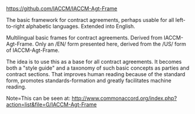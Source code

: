 <a href="https://github.com/IACCM/IACCM-Agt-Frame">https://github.com/IACCM/IACCM-Agt-Frame</a><br>

The basic framework for contract agreements, perhaps usable for all left-to-right alphabetic languages.  Extended into English.<br>

Multilingual basic frames for contract agreements. Derived from IACCM-Agt-Frame. Only an /EN/ form presented here, derived from the /US/ form of IACCM-Agt-Frame. <br>

The idea is to use this as a base for all contract agreements.  It becomes both a "style guide" and a taxonomy of such basic concepts as parties and contract sections.  That improves human reading because of the standard form, promotes standards-formation and greatly facilitates machine reading. <br>

Note=This can be seen at:  <a href="http://www.commonaccord.org/index.php?action=list&file=G/IACCM-Agt-Frame">http://www.commonaccord.org/index.php?action=list&file=G/IACCM-Agt-Frame</a>
 
    
